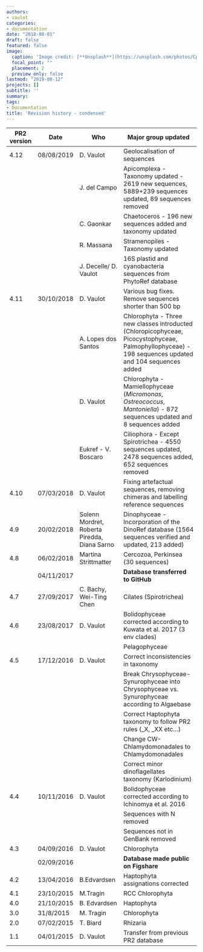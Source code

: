 ```yaml
---
authors:
- vaulot
categories:
- documentation
date: "2018-08-01"
draft: false
featured: false
image:
  caption: 'Image credit: [**Unsplash**](https://unsplash.com/photos/CpkOjOcXdUY)'
  focal_point: ""
  placement: 2
  preview_only: false
lastmod: "2019-08-12"
projects: []
subtitle: ''
summary: 
tags:
- Documentation
title: 'Revision history - condensed'
---
```


PR2 version | Date | Who | Major group updated  
--- | --- | --- | ---  
4.12 | 08/08/2019 | D. Vaulot | Geolocalisation of sequences
|   | | J. del Campo | Apicomplexa - Taxonomy updated - 2619 new sequences, 5889+239 sequences updated, 89 sequences removed
|   | | C. Gaonkar | Chaetoceros -  196 new sequences added and taxonomy updated
|   | | R. Massana | Stramenopiles - Taxonomy updated
|   | | J. Decelle/ D. Vaulot | 16S plastid and cyanobacteria sequences from PhytoRef database
4.11 | 30/10/2018 | D. Vaulot | Various bug fixes. Remove sequences shorter than 500 bp
|   | | A. Lopes dos Santos | Chlorophyta - Three new classes introducted (Chloropicophyceae, Picocystophyceae,  Palmophyllophyceae) - 198 sequences updated and 104 sequences added
|   | | D. Vaulot | Chlorophyta - Mamiellophyceae (_Micromonas_, _Ostreococcus_, _Mantoniella_) - 872 sequences updated and 8 sequences added
|   | | Eukref - V. Boscaro | Ciliophora - Except Spirotrichea - 4550 sequences updated,  2478 sequences added, 652 sequences removed
4.10 | 07/03/2018 | D. Vaulot | Fixing artefactual sequences, removing chimeras and labelling reference sequences
4.9 | 20/02/2018 | Solenn Mordret, Roberta Piredda, Diana Sarno | Dinophyceae - Incorporation of the DinoRef database (1564 sequences verified and updated, 213 added)
4.8 | 06/02/2018 | Martina Strittmatter | Cercozoa, Perkinsea (30 sequences)
|   | 04/11/2017|  | **Database transferred to GitHub** 
4.7 | 27/09/2017 | C. Bachy, Wei-Ting Chen | Cilates (Spirotrichea)
4.6 | 23/08/2017 | D. Vaulot | Bolidophyceae corrected according to Kuwata et al. 2017 (3 env clades)  
|   |   |   | Pelagophyceae
4.5 | 17/12/2016 | D. Vaulot | Correct inconsistencies in taxonomy  
|   | |  | Break Chrysophyceae-Synurophyceae into Chrysophyceae vs. Synurophyceae according to Algaebase  
|  | |  | Correct Haptophyta taxonomy to follow PR2 rules (_X, _XX etc…)  
|   | |  | Change CW-Chlamydomonadales to Chlamydomonadales  
|   | |  | Correct minor dinoflagellates taxonomy (Karlodinium)  
4.4 | 10/11/2016 | D. Vaulot | Bolidophyceae corrected according to Ichinomya et al. 2016  
|   | |  | Sequences with N removed  
|   | |  | Sequences not in GenBank removed 
4.3 | 04/09/2016 | D. Vaulot | Chlorophyta  
|   | 02/09/2016 |  | **Database made public on Figshare** 
4.2 | 13/04/2016 | B.Edvardsen | Haptophyta assignations corrected  
4.1 | 23/10/2015 | M.Tragin | RCC Chlorophyta  
4.0 | 21/10/2015 | B. Edvardsen | Haptophyta  
3.0 | 31/8/2015 | M. Tragin | Chlorophyta  
2.0 | 07/02/2015 | T. Biard | Rhizaria  
1.1 | 04/01/2015 | D. Vaulot | Transfer from previous PR2 database 
